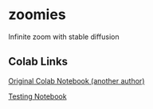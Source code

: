 # zoomies
Infinite zoom with stable diffusion

## Colab Links
[Original Colab Notebook (another author)](https://colab.research.google.com/drive/1LLKwCEas3JIvV5qX37P8ec-S90MbwZz_#scrollTo=1GtjNf43HnGN)

[Testing Notebook](https://colab.research.google.com/drive/1rZ1JNHcnleQxOwlsipJhZeQ5_LVRuuPY)
